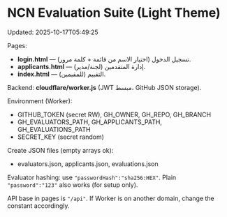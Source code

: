 # NCN Evaluation Suite (Light Theme)
Updated: 2025-10-17T05:49:25

Pages:
- **login.html** — تسجيل الدخول (اختيار الاسم من قائمة + كلمة مرور).
- **applicants.html** — إدارة المتقدمين (لجنة/مدير).
- **index.html** — التقييم (للمقيمين).

Backend: **cloudflare/worker.js** (JWT مبسط، GitHub JSON storage).

Environment (Worker):
- GITHUB_TOKEN (secret RW), GH_OWNER, GH_REPO, GH_BRANCH
- GH_EVALUATORS_PATH, GH_APPLICANTS_PATH, GH_EVALUATIONS_PATH
- SECRET_KEY (secret random)

Create JSON files (empty arrays ok):
- evaluators.json, applicants.json, evaluations.json

Evaluator hashing: use `"passwordHash":"sha256:HEX"`. Plain `"password":"123"` also works (for setup only).

API base in pages is `"/api"`. If Worker is on another domain, change the constant accordingly.
